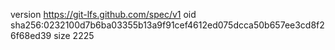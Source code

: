 version https://git-lfs.github.com/spec/v1
oid sha256:0232100d7b6ba03355b13a9f91cef4612ed075dcca50b657ee3cd8f26f68ed39
size 2225
